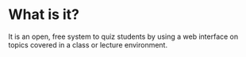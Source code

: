 # What is it?
It is an open, free system to quiz students by using a web interface on topics covered in a class or lecture environment.